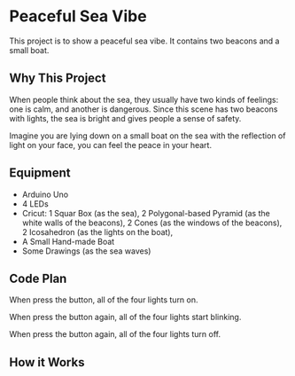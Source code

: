 # Peaceful Sea Vibe

  This project is to show a peaceful sea vibe. It contains two beacons and a small boat.

## Why This Project
  When people think about the sea, they usually have two kinds of feelings: one is calm, and another is dangerous. Since this scene has two beacons with lights, the sea is bright and gives people a sense of safety.

  Imagine you are lying down on a small boat on the sea with the reflection of light on your face, you can feel the peace in your heart.

## Equipment
* Arduino Uno
* 4 LEDs
* Cricut:
  1 Squar Box (as the sea), 
  2 Polygonal-based Pyramid (as the white walls of the beacons), 
  2 Cones (as the windows of the beacons), 
  2 Icosahedron (as the lights on the boat),
* A Small Hand-made Boat
* Some Drawings (as the sea waves)

## Code Plan
  When press the button, all of the four lights turn on. 
  
  When press the button again, all of the four lights start blinking. 
  
  When press the button again, all of the four lights turn off. 
  
## How it Works
  

